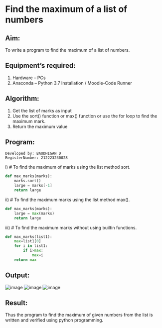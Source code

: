 # Find the maximum of a list of numbers
## Aim:
To write a program to find the maximum of a list of numbers.
## Equipment’s required:
1.	Hardware – PCs
2.	Anaconda – Python 3.7 Installation / Moodle-Code Runner
## Algorithm:
1.	Get the list of marks as input
2.	Use the sort() function or max() function or use the for loop to find the maximum mark.
3.	Return the maximum value
## Program:
```
Developed by: BAUDHIGAN D
RegisterNumber: 212223230028
```

i)	# To find the maximum of marks using the list method sort.
```Python
def max_marks(marks):
    marks.sort()
    large = marks[-1]
    return large

```

ii)	# To find the maximum marks using the list method max().
```Python
def max_marks(marks):
    large = max(marks)
    return large

```

iii) # To find the maximum marks without using builtin functions.
```Python
def max_marks(list1):
    max=list1[0]
    for i in list1:
        if i>max:
            max=i
    return max

```



## Output:
![image](https://github.com/baudhigan/FindMaximum/assets/151921158/931c639c-37d1-4bb8-8803-fdff127cd44c)
![image](https://github.com/baudhigan/FindMaximum/assets/151921158/27d6ca6e-7663-46c4-9992-8e8d52be9866)
![image](https://github.com/baudhigan/FindMaximum/assets/151921158/41568f2f-0397-4df8-85aa-508ad8d4bba9)


## Result:
Thus the program to find the maximum of given numbers from the list is written and verified using python programming.
